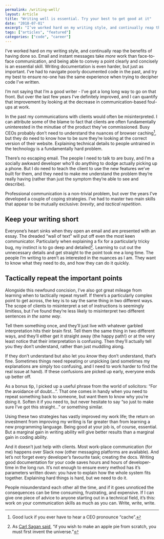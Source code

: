```yaml
---
permalink: /writing-well/
layout: Article
title: "Writing well is essential. Try your best to get good at it"
date: "2018-07-01"
excerpt: "I’ve worked hard on my writing style, and continually reap the benefits of having done so."
tags: ["articles", "featured"]
categories: ["code", "career"]
---
```


I’ve worked hard on my writing style, and continually reap the benefits of having done so. Email and instant messages take _more_ work than face-to-face communication, and being able to convey a point clearly and concisely is an essential skill. Writing documentation is even harder, but just as important. I’ve had to navigate poorly documented code in the past, and try my best to ensure no-one has the same experience when trying to decipher code I’ve written.

I’m not saying that I’m a good writer - I’ve got a long long way to go on that front. But over the last few years I’ve definitely improved, and I can quantify that improvement by looking at the decrease in communication-based foul-ups at work.

In the past my communications with clients would often be misinterpreted. I can attribute some of the blame to fact that clients are often fundamentally uninterested in the minutiae of the product they’ve commissioned. Busy CEOs probably don’t need to understand the nuances of browser caching[^1], but they do need to know how to be sure they’re looking at the correct version of their website. Explaining technical details to people untrained in the technology is a fundamentally hard problem.

There’s no escaping email. The people I need to talk to are busy, and I’m a socially awkward developer who’ll do anything to dodge actually picking up a phone. But I do need to teach the client to use the new features we’ve built for them, and they need to make me understand the problem they’re really having (rather than just the symptom they’re able to see and describe).

Professional communication is a non-trivial problem, but over the years I’ve developed a couple of coping strategies. I’ve had to master two main skills that appear to be mutually exclusive: _brevity_, and _tactical repetition_.

## Keep your writing short

Everyone’s heart sinks when they open an email and are presented with an essay. The dreaded “wall of text” will put off even the most keen communicator. Particularly when explaining a fix for a particularly tricky bug, my instinct is to go deep and detailed[^2]. Learning to cut out the unnecessary details and get straight to the point took me a long time. The people I’m writing to aren’t as interested in the nuances as I am. They want to know what they need to do, and how they can do it quickly.

## Tactically repeat the important points

Alongside this newfound concision, I’ve also got great mileage from learning when to tactically repeat myself. If there’s a particularly complex point to get across, the key is to say the same thing in two different ways. The scope of clients to misinterpret a set of instructions is seemingly limitless, but I’ve found they’re less likely to misinterpret two different sentences _in the same way_.

Tell them something once, and they’ll just live with whatever garbled interpretation hits their brain first. Tell them the same thing in two different ways, and they’ll either get it straight away (the happy path!) or at the very least notice that their interpretation is confusing. Then they’ll actually tell you they don’t understand, rather than just muddling along.

If they don’t understand but also let you _know_ they don’t understand, that’s fine. Sometimes things need repeating or unpicking (and sometimes my explanations are simply too confusing, and I need to work harder to find the real issue at hand). If these confusions are picked up early, everyone ends up better off.

As a bonus tip, I picked up a useful phrase from the world of solicitors: “For the avoidance of doubt…”. That one comes in handy when you need to repeat something back to someone, but want them to know why you’re doing it. Soften it if you need to, but never hesitate to say “so just to make sure I’ve got this straight…” or something similar.

Using these two strategies has vastly improved my work life; the return on investment from improving my writing is far greater than from learning a new programming language. Being good at your job is, of course, essential. But a marginal gain in writing ability will give better results than a marginal gain in coding ability.

And it doesn’t just help with clients. Most work-place communication (for me) happens over Slack now (other messaging platforms are available). And let’s not forget every developer’s favourite task; creating the docs. Writing good documentation for your code saves hours and hours of developer-time in the long run. It’s not enough to ensure every method has it’s parameters written down: you have to explain how the whole system fits together. Explaining hard things is hard, but we need to do it.

People misunderstand each other all the time, and if it goes unnoticed the consequences can be time consuming, frustrating, and expensive. If I can give one piece of advice to anyone starting out in a technical field, it’s this: work on your communication skills as much as you can. Write, write, write.

[^1]: Good luck if you ever have to hear a CEO pronounce “cache”.
[^2]: As [Carl Sagan said](https://www.youtube.com/watch?v=zSgiXGELjbc), “if you wish to make an apple pie from scratch, you must first invent the universe.”
